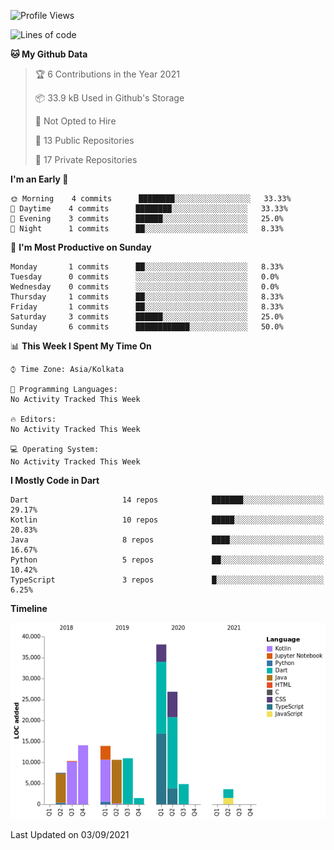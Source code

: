 <!--START_SECTION:waka-->
![Profile Views](http://img.shields.io/badge/Profile%20Views-9-blue)

![Lines of code](https://img.shields.io/badge/From%20Hello%20World%20I%27ve%20Written-142140%20lines%20of%20code-blue)

**🐱 My Github Data** 

> 🏆 6 Contributions in the Year 2021
 > 
> 📦 33.9 kB Used in Github's Storage 
 > 
> 🚫 Not Opted to Hire
 > 
> 📜 13 Public Repositories 
 > 
> 🔑 17 Private Repositories  
 > 
**I'm an Early 🐤** 

```text
🌞 Morning    4 commits      ████████░░░░░░░░░░░░░░░░░   33.33% 
🌆 Daytime    4 commits      ████████░░░░░░░░░░░░░░░░░   33.33% 
🌃 Evening    3 commits      ██████░░░░░░░░░░░░░░░░░░░   25.0% 
🌙 Night      1 commits      ██░░░░░░░░░░░░░░░░░░░░░░░   8.33%

```
📅 **I'm Most Productive on Sunday** 

```text
Monday       1 commits      ██░░░░░░░░░░░░░░░░░░░░░░░   8.33% 
Tuesday      0 commits      ░░░░░░░░░░░░░░░░░░░░░░░░░   0.0% 
Wednesday    0 commits      ░░░░░░░░░░░░░░░░░░░░░░░░░   0.0% 
Thursday     1 commits      ██░░░░░░░░░░░░░░░░░░░░░░░   8.33% 
Friday       1 commits      ██░░░░░░░░░░░░░░░░░░░░░░░   8.33% 
Saturday     3 commits      ██████░░░░░░░░░░░░░░░░░░░   25.0% 
Sunday       6 commits      ████████████░░░░░░░░░░░░░   50.0%

```


📊 **This Week I Spent My Time On** 

```text
⌚︎ Time Zone: Asia/Kolkata

💬 Programming Languages: 
No Activity Tracked This Week

🔥 Editors: 
No Activity Tracked This Week

💻 Operating System: 
No Activity Tracked This Week

```

**I Mostly Code in Dart** 

```text
Dart                     14 repos            ███████░░░░░░░░░░░░░░░░░░   29.17% 
Kotlin                   10 repos            █████░░░░░░░░░░░░░░░░░░░░   20.83% 
Java                     8 repos             ████░░░░░░░░░░░░░░░░░░░░░   16.67% 
Python                   5 repos             ██░░░░░░░░░░░░░░░░░░░░░░░   10.42% 
TypeScript               3 repos             █░░░░░░░░░░░░░░░░░░░░░░░░   6.25%

```


**Timeline**

![Chart not found](https://raw.githubusercontent.com/prabhatdev/prabhatdev/master/charts/bar_graph.png) 


 Last Updated on 03/09/2021
<!--END_SECTION:waka-->

